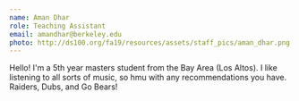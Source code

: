 ```yaml
---
name: Aman Dhar
role: Teaching Assistant
email: amandhar@berkeley.edu
photo: http://ds100.org/fa19/resources/assets/staff_pics/aman_dhar.png
---
```


Hello! I'm a 5th year masters student from the Bay Area (Los Altos). I like listening to all sorts of music, so hmu with any recommendations you have. Raiders, Dubs, and Go Bears!